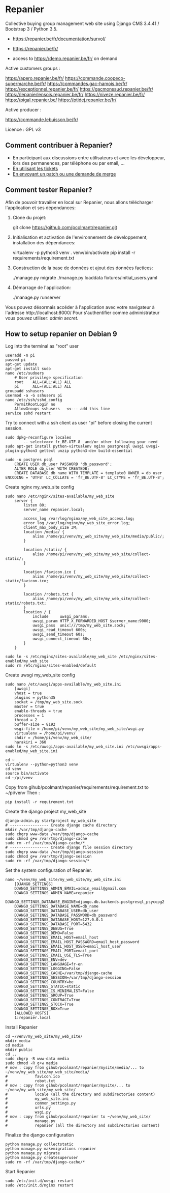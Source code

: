 Repanier
========

Collective buying group management web site using Django CMS 3.4.41 / Bootstrap 3 / Python 3.5.

- https://repanier.be/fr/documentation/survol/

- https://repanier.be/fr/
- access to https://demo.repanier.be/fr/ on demand

Active customers groups :

https://apero.repanier.be/fr/
https://commande.coopeco-supermarche.be/fr/
https://commandes.gac-hamois.be/fr/
https://exceptionnel.repanier.be/fr/
https://gacmonssud.repanier.be/fr/
https://lepanierlensois.repanier.be/fr/
https://niveze.repanier.be/fr/
https://pigal.repanier.be/
https://ptidej.repanier.be/fr/

Active producer :

https://commande.lebuisson.be/fr/

Licence : GPL v3

Comment contribuer à Repanier?
------------------------------

  * En participant aux discussions entre utilisateurs et avec les développeur, lors des permanences, par téléphone ou par email, …
  * [En utilisant les tickets](https://github.com/pcolmant/repanier/issues)
  * [En envoyant un patch ou une demande de merge](https://guides.github.com/introduction/flow/)

Comment tester Repanier?
------------------------

Afin de pouvoir travailler en local sur Repanier, nous allons télécharger l'application et ses dépendances:

1. Clone du projet:

   git clone https://github.com/pcolmant/repanier.git

2. Initialisation et activation de l'environnement de développement, installation des dépendances:

   virtualenv -p python3 venv
   . venv/bin/activate
   pip install -r requirements/requirement.txt

3. Construction de la base de données et ajout des données factices:

   ./manage.py migrate
   ./manage.py loaddata fixtures/initial_users.yaml

4. Démarrage de l'application:

   ./manage.py runserver

Vous pouvez désormais accéder à l'application avec votre navigateur à l'adresse http://localhost:8000/ Pour s'authentifier comme administrateur vous pouvez utiliser: *admin* *secret*.

How to setup repanier on Debian 9
---------------------------------

Log into the terminal as "root" user

    useradd -m pi
    passwd pi
    apt-get update
    apt-get install sudo
    nano /etc/sudoers
        # User privilege specification
        root	ALL=(ALL:ALL) ALL
        pi	    ALL=(ALL:ALL) ALL
    groupadd sshusers
    usermod -a -G sshusers pi
    nano /etc/ssh/sshd_config
        PermitRootLogin no
        AllowGroups sshusers   <<--- add this line
    service sshd restart


Try to connect with a ssh client as user "pi" before closing the current session.


    sudo dpkg-reconfigure locales
            -- select>>>> fr_BE.UTF-8  and/or other following your need
    sudo apt-get install python-virtualenv nginx postgresql uwsgi uwsgi-plugin-python3 gettext unzip python3-dev build-essential

    sudo -u postgres psql
        CREATE USER db_user PASSWORD 'db_password';
        ALTER ROLE db_user WITH CREATEDB;
        CREATE DATABASE db_name WITH TEMPLATE = template0 OWNER = db_user ENCODING = 'UTF8' LC_COLLATE = 'fr_BE.UTF-8' LC_CTYPE = 'fr_BE.UTF-8';

Create nginx my_web_site config


    sudo nano /etc/nginx/sites-available/my_web_site
        server {
            listen 80;
            server_name repanier.local;

            access_log /var/log/nginx/my_web_site_access.log;
            error_log /var/log/nginx/my_web_site_error.log;
            client_max_body_size 3M;
            location /media/ {
                alias /home/pi/venv/my_web_site/my_web_site/media/public/;
            }

            location /static/ {
                alias /home/pi/venv/my_web_site/my_web_site/collect-static/;
            }

            location /favicon.ico {
                alias /home/pi/venv/my_web_site/my_web_site/collect-static/favicon.ico;
            }

            location /robots.txt {
                alias /home/pi/venv/my_web_site/my_web_site/collect-static/robots.txt;
            }
            location / {
                include		uwsgi_params;
                uwsgi_param HTTP_X_FORWARDED_HOST $server_name:9000;
                uwsgi_pass 	unix:///tmp/my_web_site.sock;
                uwsgi_read_timeout 600s;
                uwsgi_send_timeout 60s;
                uwsgi_connect_timeout 60s;
            }
        }

    sudo ln -s /etc/nginx/sites-available/my_web_site /etc/nginx/sites-enabled/my_web_site
    sudo rm /etc/nginx/sites-enabled/default


Create uwsgi my_web_site config


    sudo nano /etc/uwsgi/apps-available/my_web_site.ini
        [uwsgi]
        vhost = true
        plugins = python35
        socket = /tmp/my_web_site.sock
        master = true
        enable-threads = true
        processes = 1
        thread = 2
        buffer-size = 8192
        wsgi-file = /home/pi/venv/my_web_site/my_web_site/wsgi.py
        virtualenv = /home/pi/venv/
        chdir = /home/pi/venv/my_web_site/
        harakiri = 360
    sudo ln -s /etc/uwsgi/apps-available/my_web_site.ini /etc/uwsgi/apps-enabled/my_web_site.ini

    cd ~
    virtualenv --python=python3 venv
    cd venv
    source bin/activate
    cd ~/pi/venv


Copy from gihub/pcolmant/repanier/requirements/requirement.txt to ~/pi/venv
Then :


    pip install -r requirement.txt

Create the django project my_web_site


    django-admin.py startproject my_web_site
    # ----------------- Create django cache directory
    mkdir /var/tmp/django-cache
    sudo chgrp www-data /var/tmp/django-cache
    sudo chmod g+w /var/tmp/django-cache
    sudo rm -rf /var/tmp/django-cache/*
    # ----------------- Create django file session directory
    sudo chgrp www-data /var/tmp/django-session
    sudo chmod g+w /var/tmp/django-session
    sudo rm -rf /var/tmp/django-session/*


Set the system configuration of Repanier.


    nano ~/venv/my_web_site/my_web_site/my_web_site.ini
        [DJANGO_SETTINGS]
        DJANGO_SETTINGS_ADMIN_EMAIL=admin_email@gmail.com
        DJANGO_SETTINGS_ADMIN_NAME=repanier
        DJANGO_SETTINGS_DATABASE_ENGINE=django.db.backends.postgresql_psycopg2
        DJANGO_SETTINGS_DATABASE_NAME=db_name
        DJANGO_SETTINGS_DATABASE_USER=db_user
        DJANGO_SETTINGS_DATABASE_PASSWORD=db_password
        DJANGO_SETTINGS_DATABASE_HOST=127.0.0.1
        DJANGO_SETTINGS_DATABASE_PORT=5432
        DJANGO_SETTINGS_DEBUG=True
        DJANGO_SETTINGS_DEMO=False
        DJANGO_SETTINGS_EMAIL_HOST=email_host
        DJANGO_SETTINGS_EMAIL_HOST_PASSWORD=email_host_password
        DJANGO_SETTINGS_EMAIL_HOST_USER=email_host_user
        DJANGO_SETTINGS_EMAIL_PORT=email_port
        DJANGO_SETTINGS_EMAIL_USE_TLS=True
        DJANGO_SETTINGS_ENV=dev
        DJANGO_SETTINGS_LANGUAGE=fr-en
        DJANGO_SETTINGS_LOGGING=False
        DJANGO_SETTINGS_CACHE=/var/tmp/django-cache
        DJANGO_SETTINGS_SESSION=/var/tmp/django-session
        DJANGO_SETTINGS_COUNTRY=be
        DJANGO_SETTINGS_STATIC=static
        DJANGO_SETTINGS_IS_MINIMALIST=False
        DJANGO_SETTINGS_GROUP=True
        DJANGO_SETTINGS_CONTRACT=True
        DJANGO_SETTINGS_STOCK=True
        DJANGO_SETTINGS_BOX=True
        [ALLOWED_HOSTS]
        1:repanier.local


Install Repanier


    cd ~/venv/my_web_site/my_web_site/
    mkdir media
    cd media
    mkdir public
    cd ..
    sudo chgrp -R www-data media
    sudo chmod -R g+w media
    # now : copy from gihub/pcolmant/repanier/mysite/media/... to ~/venv/my_web_site/my_web_site/media/
    #            favicon.ico
    #            robot.txt
    # now : copy from gihub/pcolmant/repanier/mysite/... to ~/venv/my_web_site/my_web_site/
    #            locale (all the directory and subdirectories content)
    #            my_web_site.ini
    #            common_settings.py
    #            urls.py
    #            wsgi.py
    # now : copy from gihub/pcolmant/repanier to ~/venv/my_web_site/
    #            manage.py
    #            repanier (all the directory and subdirectories content)


Finalize the django configuration


    python manage.py collectstatic
    python manage.py makemigrations repanier
    python manage.py migrate
    python manage.py createsuperuser
    sudo rm -rf /var/tmp/django-cache/*

Start Repanier

    sudo /etc/init.d/uwsgi restart
    sudo /etc/init.d/nginx restart
